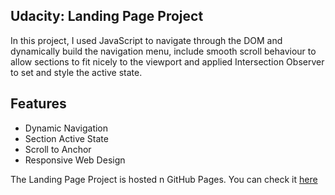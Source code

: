 ## Udacity: Landing Page Project
In this project, I used JavaScript to navigate through the DOM and dynamically build the navigation menu, include smooth scroll behaviour to allow sections to fit nicely to the viewport and applied Intersection Observer to set and style the active state.

## Features

- Dynamic Navigation
- Section Active State
- Scroll to Anchor
- Responsive Web Design

The Landing Page Project is hosted n GitHub Pages. You can check it [here](https://oluwaseunalo.github.io/landing-page/)



